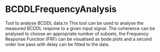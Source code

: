 # BCDDLFrequencyAnalysis
Tool to analyse BCDDL data.\n
This tool can be used to analyse the measured BCDDL respone to a given input signal.
The coherence can be analysed to choose an appropriate number of subsets, the Frequency 
Response Function (FRF) can be visualised as bode plots and a second order low pass 
with delay can be fitted to the data.   
